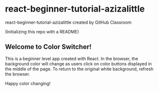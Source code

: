 # react-beginner-tutorial-azizalittle
react-beginner-tutorial-azizalittle created by GitHub Classroom

(Initializing this repo with a README)

## Welcome to Color Switcher!
This is a beginner level app created with React.
In the browser, the background color will change as users click on color buttons displayed in the middle of the page. 
To return to the original white background, refresh the browser.

Happy color changing!
